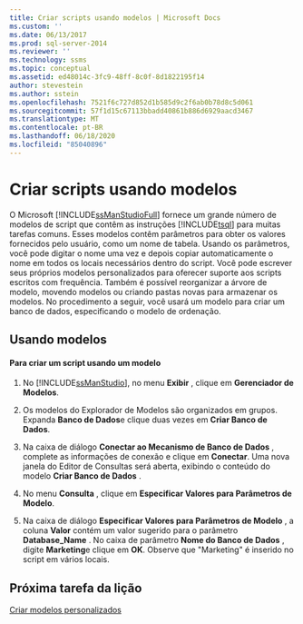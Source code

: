 ```yaml
---
title: Criar scripts usando modelos | Microsoft Docs
ms.custom: ''
ms.date: 06/13/2017
ms.prod: sql-server-2014
ms.reviewer: ''
ms.technology: ssms
ms.topic: conceptual
ms.assetid: ed48014c-3fc9-48ff-8c0f-8d1822195f14
author: stevestein
ms.author: sstein
ms.openlocfilehash: 7521f6c727d852d1b585d9c2f6ab0b78d8c5d061
ms.sourcegitcommit: 57f1d15c67113bbadd40861b886d6929aacd3467
ms.translationtype: MT
ms.contentlocale: pt-BR
ms.lasthandoff: 06/18/2020
ms.locfileid: "85040896"
---
```

# <a name="create-scripts-using-templates"></a>Criar scripts usando modelos
  O Microsoft [!INCLUDE[ssManStudioFull](../../includes/ssmanstudiofull-md.md)] fornece um grande número de modelos de script que contêm as instruções [!INCLUDE[tsql](../../includes/tsql-md.md)] para muitas tarefas comuns. Esses modelos contêm parâmetros para obter os valores fornecidos pelo usuário, como um nome de tabela. Usando os parâmetros, você pode digitar o nome uma vez e depois copiar automaticamente o nome em todos os locais necessários dentro do script. Você pode escrever seus próprios modelos personalizados para oferecer suporte aos scripts escritos com frequência. Também é possível reorganizar a árvore de modelo, movendo modelos ou criando pastas novas para armazenar os modelos. No procedimento a seguir, você usará um modelo para criar um banco de dados, especificando o modelo de ordenação.  
  
## <a name="using-templates"></a>Usando modelos  
  
#### <a name="to-create-a-script-using-a-template"></a>Para criar um script usando um modelo  
  
1.  No [!INCLUDE[ssManStudio](../../includes/ssmanstudio-md.md)], no menu **Exibir** , clique em **Gerenciador de Modelos**.  
  
2.  Os modelos do Explorador de Modelos são organizados em grupos. Expanda **Banco de Dados**e clique duas vezes em **Criar Banco de Dados**.  
  
3.  Na caixa de diálogo **Conectar ao Mecanismo de Banco de Dados** , complete as informações de conexão e clique em **Conectar**. Uma nova janela do Editor de Consultas será aberta, exibindo o conteúdo do modelo **Criar Banco de Dados** .  
  
4.  No menu **Consulta** , clique em **Especificar Valores para Parâmetros de Modelo**.  
  
5.  Na caixa de diálogo **Especificar Valores para Parâmetros de Modelo** , a coluna **Valor** contém um valor sugerido para o parâmetro **Database_Name** . No caixa de parâmetro **Nome do Banco de Dados** , digite **Marketing**e clique em **OK**. Observe que "Marketing" é inserido no script em vários locais.  
  
## <a name="next-task-in-lesson"></a>Próxima tarefa da lição  
 [Criar modelos personalizados](lesson-3-2-create-custom-templates.md)  
  
  
